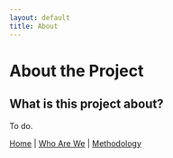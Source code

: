 ```yaml
---
layout: default
title: About
---
```


# About the Project

## What is this project about?

To do.

[Home](index.md) | [Who Are We](who-are-we.md) | [Methodology](methodology.md)
